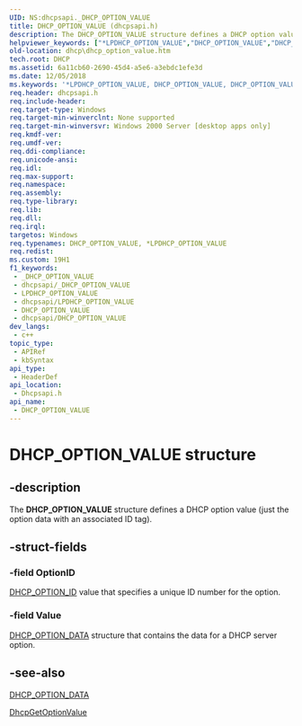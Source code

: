 ```yaml
---
UID: NS:dhcpsapi._DHCP_OPTION_VALUE
title: DHCP_OPTION_VALUE (dhcpsapi.h)
description: The DHCP_OPTION_VALUE structure defines a DHCP option value (just the option data with an associated ID tag).
helpviewer_keywords: ["*LPDHCP_OPTION_VALUE","DHCP_OPTION_VALUE","DHCP_OPTION_VALUE structure [DHCP]","LPDHCP_OPTION_VALUE","LPDHCP_OPTION_VALUE structure pointer [DHCP]","dhcp.dhcp_option_value","dhcpsapi/LPDHCP_OPTION_VALUE","dhcpsapi/_DHCP_OPTION_VALUE"]
old-location: dhcp\dhcp_option_value.htm
tech.root: DHCP
ms.assetid: 6a11cb60-2690-45d4-a5e6-a3ebdc1efe3d
ms.date: 12/05/2018
ms.keywords: '*LPDHCP_OPTION_VALUE, DHCP_OPTION_VALUE, DHCP_OPTION_VALUE structure [DHCP], LPDHCP_OPTION_VALUE, LPDHCP_OPTION_VALUE structure pointer [DHCP], dhcp.dhcp_option_value, dhcpsapi/LPDHCP_OPTION_VALUE, dhcpsapi/_DHCP_OPTION_VALUE'
req.header: dhcpsapi.h
req.include-header: 
req.target-type: Windows
req.target-min-winverclnt: None supported
req.target-min-winversvr: Windows 2000 Server [desktop apps only]
req.kmdf-ver: 
req.umdf-ver: 
req.ddi-compliance: 
req.unicode-ansi: 
req.idl: 
req.max-support: 
req.namespace: 
req.assembly: 
req.type-library: 
req.lib: 
req.dll: 
req.irql: 
targetos: Windows
req.typenames: DHCP_OPTION_VALUE, *LPDHCP_OPTION_VALUE
req.redist: 
ms.custom: 19H1
f1_keywords:
 - _DHCP_OPTION_VALUE
 - dhcpsapi/_DHCP_OPTION_VALUE
 - LPDHCP_OPTION_VALUE
 - dhcpsapi/LPDHCP_OPTION_VALUE
 - DHCP_OPTION_VALUE
 - dhcpsapi/DHCP_OPTION_VALUE
dev_langs:
 - c++
topic_type:
 - APIRef
 - kbSyntax
api_type:
 - HeaderDef
api_location:
 - Dhcpsapi.h
api_name:
 - DHCP_OPTION_VALUE
---
```


# DHCP_OPTION_VALUE structure


## -description

The <b>DHCP_OPTION_VALUE</b> structure defines a DHCP  option value (just the option data with an associated ID tag).

## -struct-fields

### -field OptionID

<a href="/previous-versions/windows/desktop/dhcp/dhcp-server-management-type-definitions">DHCP_OPTION_ID</a> value that specifies a unique ID number for the option.

### -field Value

<a href="/windows/desktop/api/dhcpsapi/ns-dhcpsapi-dhcp_option_data">DHCP_OPTION_DATA</a> structure that contains the data for a DHCP server option.

## -see-also

<a href="/windows/desktop/api/dhcpsapi/ns-dhcpsapi-dhcp_option_data">DHCP_OPTION_DATA</a>



<a href="/previous-versions/windows/desktop/api/dhcpsapi/nf-dhcpsapi-dhcpgetoptionvalue">DhcpGetOptionValue</a>